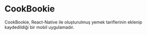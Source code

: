# CookBookie
CookBookie, React-Native ile oluşturulmuş yemek tariflerinin eklenip kaydedildiği bir mobil uygulamadır.
